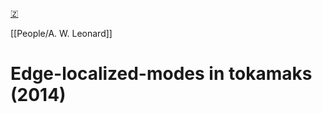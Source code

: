 [🇿](zotero://select/groups/5372906/items/G9P8E7VI)

[[People/A. W. Leonard]] 
# Edge-localized-modes in tokamaks (2014)

